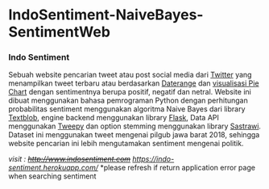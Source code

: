 # IndoSentiment-NaiveBayes-SentimentWeb

### Indo Sentiment
Sebuah website pencarian tweet atau post social media dari [Twitter](http://twitter.com) yang menampilkan tweet terbaru atau berdasarkan [Daterange](http://daterangepicker.com) dan [visualisasi Pie Chart](http://highcharts.com) dengan sentimentnya berupa positif, negatif dan netral. Website ini dibuat menggunakan bahasa pemrograman Python dengan perhitungan probabilitas sentiment menggunakan algoritma Naive Bayes dari library [Textblob](https://textblob.readthedocs.io), engine backend menggunakan library [Flask](http://flask.pocoo.org/
), Data API menggunakan [Tweepy](http://tweepy.org) dan option stemming menggunakan library [Sastrawi](https://github.com/har07/PySastrawi). Dataset ini menggunakan tweet mengenai pilgub jawa barat 2018, sehingga website pencarian ini lebih mengutamakan sentiment mengenai politik.

*visit : ~~http://www.indosentiment.com~~ https://indo-sentiment.herokuapp.com/*
*please refresh if return application error page when searching sentiment
